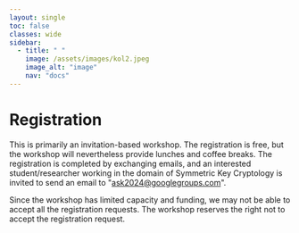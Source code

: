 ```yaml
---
layout: single
toc: false
classes: wide
sidebar:  
  - title: " "   
    image: /assets/images/kol2.jpeg
    image_alt: "image"
    nav: "docs"
---
```


# Registration

This is primarily an invitation-based workshop. The registration is free, but the workshop will nevertheless provide lunches and coffee breaks. The registration is completed by exchanging emails, and an interested student/researcher working in the domain of Symmetric Key Cryptology is invited to send an email to "ask2024@googlegroups.com".

Since the workshop has limited capacity and funding, we may not be able to accept all the registration requests. The workshop reserves the right not to accept the registration request.
